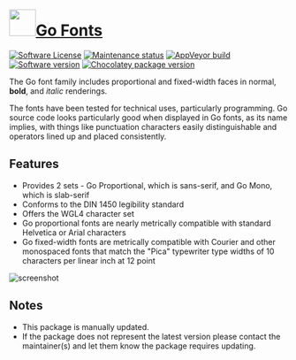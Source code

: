 # [<img src="https://cdn.jsdelivr.net/gh/dgalbraith/chocolatey-packages@ec2d3c7b3ed472b9024c58cf27f766a9909f62bd/icons/go-fonts.png" width="48" height="48" />Go Fonts](https://chocolatey.org/packages/go-fonts)

[![Software License](https://img.shields.io/badge/license-proprietary-lightgrey)](https://go.googlesource.com/image/+/b7f8df6bc082334698d4505fb85fa05e99156b72/font/gofont/ttfs/README)
[![Maintenance status](https://img.shields.io/badge/maintained%3F-yes-green.svg)](https://gitHub.com/dgalbraith/chocolatey-packages/graphs/commit-activity)
[![AppVeyor build](https://img.shields.io/appveyor/ci/dgalbraith/chocolatey-packages)](https://ci.appveyor.com/project/dgalbraith/chocolatey-packages)
[![Software version](https://img.shields.io/badge/Source-v2.004-blue.svg)](https://go.googlesource.com/image/+/b7f8df6bc082334698d4505fb85fa05e99156b72)
[![Chocolatey package version](https://img.shields.io/chocolatey/v/go-fonts?label=Chocolatey)](https://chocolatey.org/packages/go-fonts)

The Go font family includes proportional and fixed-width faces in normal, **bold**, and *italic* renderings.

The fonts have been tested for technical uses, particularly programming. Go source code looks particularly good when
displayed in Go fonts, as its name implies, with things like punctuation characters easily distinguishable and
operators lined up and placed consistently.

## Features

* Provides 2 sets - Go Proportional, which is sans-serif, and Go Mono, which is slab-serif
* Conforms to the DIN 1450 legibility standard
* Offers the WGL4 character set
* Go proportional fonts are nearly metrically compatible with standard Helvetica or Arial characters
* Go fixed-width fonts are metrically compatible with Courier and other monospaced fonts that match the "Pica"
typewriter type widths of 10 characters per linear inch at 12 point

![screenshot](https://cdn.jsdelivr.net/gh/dgalbraith/chocolatey-packages@ec2d3c7b3ed472b9024c58cf27f766a9909f62bd/manual/go-fonts/screenshot.png)

## Notes

* This package is  manually updated.
* If the package does not represent the latest version please contact the maintainer(s) and let them know the package requires updating.
